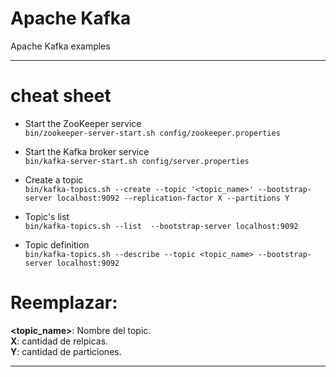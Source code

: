 # Apache Kafka 
Apache Kafka examples

---  

# cheat sheet

+ Start the ZooKeeper service  
```bin/zookeeper-server-start.sh config/zookeeper.properties```   

+ Start the Kafka broker service  
```bin/kafka-server-start.sh config/server.properties```  

+ Create a topic  
```bin/kafka-topics.sh --create --topic '<topic_name>' --bootstrap-server localhost:9092 --replication-factor X --partitions Y```   

+ Topic's list  
```bin/kafka-topics.sh --list  --bootstrap-server localhost:9092```  

+ Topic definition  
```bin/kafka-topics.sh --describe --topic <topic_name> --bootstrap-server localhost:9092```   


# Reemplazar:  
**<topic_name>**: Nombre del topic.  
**X**: cantidad de relpicas.  
**Y**: cantidad de particiones.  

--- 
